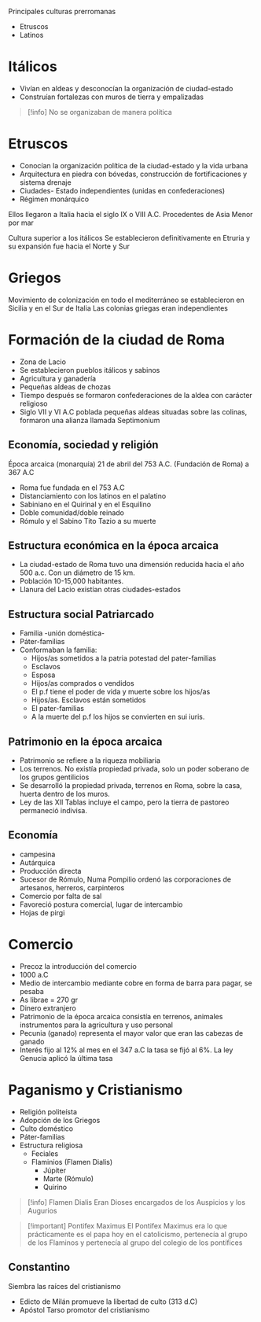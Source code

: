 Principales culturas prerromanas

* Etruscos
* Latinos


# Itálicos

* Vivían en aldeas y desconocían la organización de ciudad-estado
* Construían fortalezas con muros de tierra y empalizadas

> [!info] No se organizaban de manera política

# Etruscos

* Conocían la organización política de la ciudad-estado y la vida urbana
* Arquitectura en piedra con bóvedas, construcción de fortificaciones y sistema drenaje
* Ciudades- Estado independientes (unidas en confederaciones)
* Régimen monárquico

Ellos llegaron a Italia hacia el siglo IX o VIII A.C. Procedentes de Asia Menor por mar

Cultura superior a los itálicos
Se establecieron definitivamente en Etruria y su expansión fue hacia el Norte y Sur

# Griegos

Movimiento de colonización en todo el mediterráneo se establecieron en Sicilia y en el Sur de Italia
Las colonias griegas eran independientes

# Formación de la ciudad de Roma

* Zona de Lacio
* Se establecieron pueblos itálicos y sabinos
* Agricultura y ganadería
* Pequeñas aldeas de chozas
* Tiempo después se formaron confederaciones de la aldea con carácter religioso
* Siglo VII y VI A.C poblada pequeñas aldeas situadas sobre las colinas, formaron una alianza llamada Septimonium

## Economía, sociedad y religión

Época arcaica (monarquía) 21 de abril del 753 A.C. (Fundación de Roma) a 367 A.C

* Roma fue fundada en el 753 A.C
* Distanciamiento con los latinos en el palatino
* Sabiniano en el Quirinal y en el Esquilino
* Doble comunidad/doble reinado
* Rómulo y el Sabino Tito Tazio a su muerte

## Estructura económica en la época arcaica

* La ciudad-estado de Roma tuvo una dimensión reducida hacia el año 500 a.c. Con un diámetro de 15 km.
* Población 10-15,000 habitantes.
* Llanura del Lacio existían otras ciudades-estados

## Estructura social Patriarcado

* Familia -unión doméstica-
* Páter-familias
* Conformaban la familia:
	* Hijos/as sometidos a la patria potestad del pater-familias
	* Esclavos
	* Esposa
	* Hijos/as comprados o vendidos
	* El p.f tiene el poder de vida y muerte sobre los hijos/as
	* Hijos/as. Esclavos están sometidos
	* El pater-familias 
	* A la muerte del p.f los hijos se convierten en sui iuris.

## Patrimonio en la época arcaica

* Patrimonio se refiere a la riqueza mobiliaria
* Los terrenos. No existía propiedad privada, solo un poder soberano de los grupos gentilicios
* Se desarrolló la propiedad privada, terrenos en Roma, sobre la casa, huerta dentro de los muros.
* Ley de las XII Tablas incluye el campo, pero la tierra de pastoreo permaneció indivisa. 


## Economía 

- campesina 
- Autárquica 
- Producción directa
- Sucesor de Rómulo, Numa Pompilio ordenó las corporaciones de artesanos, herreros, carpinteros 
- Comercio por falta de sal
- Favoreció postura comercial, lugar de intercambio 
- Hojas de pirgi

# Comercio

- Precoz la introducción del comercio 
- 1000 a.C
- Medio de intercambio mediante cobre en forma de barra para pagar, se pesaba
- As librae = 270 gr
- Dinero extranjero 
- Patrimonio de la época arcaica consistía en terrenos, animales instrumentos para la agricultura y uso personal
- Pecunia (ganado) representa el mayor valor que eran las cabezas de ganado 
- Interés fijo al 12% al mes en el 347 a.C la tasa se fijó al 6%. La ley Genucia aplicó la última tasa


# Paganismo y Cristianismo

+ Religión politeísta
+ Adopción de los Griegos
+ Culto doméstico
+ Páter-familias
+ Estructura religiosa
	+ Feciales
	+ Flaminios (Flamen Dialis)
		+ Júpiter
		+ Marte (Rómulo)
		+ Quirino


> [!info] Flamen Dialis
> Eran Dioses encargados de los Auspicios y los Augurios


> [!important] Pontifex Maximus
> El Pontifex Maximus era lo que prácticamente es el papa hoy en el catolicismo, pertenecía al grupo de los Flaminos y pertenecía al grupo del colegio de los pontífices


## Constantino

Siembra las raíces del cristianismo 
+ Edicto de Milán promueve la libertad de culto (313 d.C)
+ Apóstol Tarso promotor del cristianismo 


